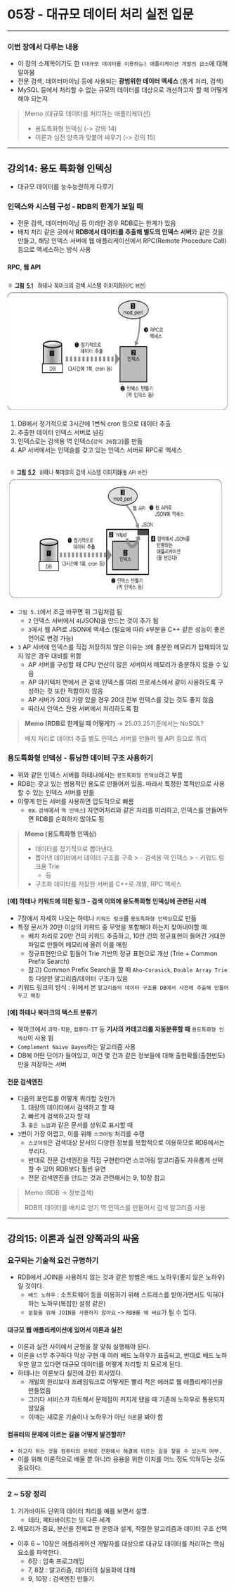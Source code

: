 # 05장 - 대규모 데이터 처리 실전 입문
- - -
### 이번 장에서 다루는 내용
- 이 장의 소제목이기도 한 `(대규모 데이터를 이용하는) 애플리케이션 개발의 급소`에 대해 알아봄
- 전문 검색, 데이터마이닝 등에 사용되는 **광범위한 데이터 엑세스** (통계 처리, 검색)
- MySQL 등에서 처리할 수 없는 규모의 데이터를 대상으로 개선하고자 할 때 어떻게 해야 되는지

> Memo (대규모 데이터를 처리하는 애플리케이션)
>
> - 용도특화형 인덱싱 (-> 강의 14)
> - 이론과 실전 양측과 맞붙어 싸우기 (-> 강의 15)

- - -
## 강의14: 용도 특화형 인덱싱
- 대규모 데이터를 능수능란하게 다루기

### 인덱스와 시스템 구성 - RDB의 한계가 보일 때
- 전문 검색, 데이터마이닝 등 이러한 경우 RDB로는 한계가 있음
- 배치 처리 같은 곳에서 **RDB에서 데이터를 추출해 별도의 인덱스 서버**와 같은 것을 만들고, 해당 인덱스 서버에 웹 애플리케이션에서 RPC(Remote Procedure Call) 등으로 엑세스하는 방식 사용

#### RPC, 웹 API
<img src="../image/IMG_1645.jpeg" width="600" height="300">

1. DB에서 정기적으로 3시간에 1번씩 cron 등으로 데이터 추출
2. 추출한 데이터 인덱스 서버로 넘김
3. 인덱스로는 검색용 역 인덱스(`강의 26참고`)를 만듦
4. AP 서버에서는 인덱슬를 갖고 있는 인덱스 서버로 RPC로 엑세스

<br>

<img src="../image/IMG_1645 1.jpeg" width="650" height="300">

- `그림 5.1`에서 조금 바꾸면 위 그림처럼 됨
    - `2` 인덱스 서버에서 `4`(JSON)을 만드는 것이 추가 됨
    - `3`에서 웹 API로 JSON에 엑세스 (필요에 따라 `4`부분을 C++ 같은 성능이 좋은 언어로 변경 가능)
- `3` AP 서버에 인덱스를 직접 저장하지 않은 이유는 `3`에 충분한 메모리가 탑재되어 있지 않은 경우 대비를 위함
    - AP 서버를 구성할 때 CPU 연산이 많은 서버여서 메모리가 충분하지 않을 수 있음
    - AP 아키텍처 면에서 큰 검색 인덱스를 여러 프로세스에서 같이 사용하도록 구성하는 것 또한 적합하지 않음
    - AP 서버가 20대 가량 있을 경우 20대 전부 인덱스를 갖는 것도 좋지 않음
    - 따라서 인덱스 전용 서버에서 처리하도록 함

> **Memo (RDB로 한계일 때 어떻게?)** -> 25.03.25기준에서는 NoSQL?
>
> 배치 처리로 데이터 추출
> 별도 인덱스 서버를 만들어 웹 API 등으로 쿼리

### 용도특화형 인덱싱 - 튜닝한 데이터 구조 사용하기
- 위와 같은 인덱스 서버를 하테나에서는 `용도특화형 인덱싱`라고 부름
- RDB는 갖고 있는 범용적인 용도로 만들어져 있음. 따라서 특정한 목적만으로 사용할 수 있는 인덱스 서버를 만듦
- 이렇게 만든 서버를 사용하면 압도적으로 빠름
    - ex. `검색`에서 `역 인덱스`) 자연어처리와 같은 처리를 미리하고, 인덱스를 만들어두면 RDB를 순회하지 않아도 됨

> **Memo (용도특화형 인덱싱)**
>
> - 데이터를 정기적으로 뽑아낸다.
> - 뽑아낸 데이터에서 데이터 구조를 구축
    > 	- 검색용 역 인덱스
           > 	- 키워드 링크용 Trie
> 	- 등
> - 구조화 데이터를 저장한 서버를 C++로 개발, RPC 액세스

#### [예] 하테나 키워드에 의한 링크 - 검색 이외에 용도특화형 인덱싱에 관련된 사례
- 7장에서 자세히 나오는 하테나 `키워드 링크`를 `용도특화형 인덱싱`으로 만듦
- 특정 문서가 20만 이상의 키워드 중 무엇을 포함해야 하는지 찾아내야할 때
    - 배치 처리로 20만 건의 키워드 추출하고, 10만 건의 정규표현이 들어간 거대한 파일로 만들어 메모리에 올려 이를 매칭
    - 정규표현만으로 힘들어 Trie 기반의 정규 표현으로 개선 (Trie + Common Prefix Search)
    - 참고) Common Prefix Search을 할 때 `Aho-Corasick`, `Double Array Trie`등 다양한 알고리즘/데이터 구조가 있음
- 키워드 링크의 방식 : 위에서 본 `알고리즘의 데이터 구조를 DB에서 사전에 추출해 만들어두고 매칭`

#### [예] 하테나 북마크의 텍스트 분류기
- 북마크에서 `과학-학문`, `컴퓨터-IT` 등 **기사의 카테고리를 자동분류할 때** `용도특화형 인덱싱`이 사용 됨
- `Complement Naive Bayes`라는 알고리즘 사용
- DB에 어떤 단어가 들어있고, 이건 몇 건과 같은 정보들에 대해 출현확률(출현빈도) 만을 저장하는 서버

#### 전문 검색엔진
- 다음의 포인트를 어떻게 쿼리할 것인가
    1. 대량의 데이터에서 검색하고 할 때
    2. 빠르게 검색하고자 할 때
    3. `좋은 느낌`과 같은 문서를 상위로 표시할 때
- `3`번이 가장 어렵고, 이를 위해 `스코어링` 처리를 수행
    - `스코어링`은 검색대상 문서의 다양한 정보를 복합적으로 이용하므로 RDB에서는 무리다.
    - 반대로 전문 검색엔진을 직접 구현한다면 스코어링 알고리즘도 자유롭게 선택할 수 있어 RDB보다 훨씬 유연
    - 전문 검색엔진을 만드는 것과 관련해서는 9, 10장 참고

> Memo (RDB -> 정보검색)
>
> RDB의 데이터를 배치로 얻기
> 역 인덱스를 만들어서 검색 알고리즘 사용

- - -
## 강의15: 이론과 실전 양쪽과의 싸움
### 요구되는 기술적 요건 규명하기
- RDB에서 JOIN을 사용하지 않는 것과 같은 방법은 배드 노하우(좋지 않은 노하우) 일 것이다.
    - `배드 노하우` : 소프트웨어 등을 이용하기 위해 스트레스를 받아가면서도 익혀야 하는 노하우(복잡한 설정 같은)
    - `분할을 위해 JOIN을 사용하지 않아요` -> `RDB를 왜 써요`가 될 수 있다.

#### 대규모 웹 애플리케이션에 있어서 이론과 실전
- 이론과 실전 사이에서 균형을 잘 맞춰 실행해야 된다.
- 이론을 너무 추구하다 막상 구현 때 여러 배드 노하우가 표출되고, 반대로 배드 노하우만 알고 있다면 대규모 데이터를 어떻게 처리할 지 모르게 된다.
- 하테나는 이론보다 실전에 강한 회사였다.
    - 개발의 원리보다 프레임워크로 어떻게든 빨리 적은 에러로 웹 애플리케이션을 만들었음
    - 그러다 서비스가 히트해서 문제점이 커지게 됐을 때 기존에 노하우로 통용되지 않았음
    - 이때는 새로운 기술이나 노하우가 아닌 `이론`을 봐야 함

#### 컴퓨터의 문제에 이르는 길을 어떻게 발견할까?
- `하고자 하는 것을 컴퓨터의 문제로 전환해서 해결에 이르는 길을 찾을 수 있는지 여부.`
- 이를 위해 이론적으로 배울 뿐 아니라 응용을 위한 이치를 어느 정도 익혀두는 것도 중요하다.

- - -
### 2 ~ 5장 정리
1. 기가바이트 단위의 데이터 처리를 예를 보면서 설명.
    - 테라, 페타바이트는 또 다른 세계
2. 메모리가 중요, 분산을 전제로 한 운영과 설계, 적절한 알고리즘과 데이터 구조 선택
- 이후 6 ~ 10장은 애플리케이션 개발자를 대상으로 대규모 데이터를 처리하는 핵심 요소를 파악한다.
    - 6장 : 압축 프로그래밍
    - 7, 8장 : 알고리즘, 데이터의 실용화에 대해
    - 9, 10장 : 검색엔진 만들기

